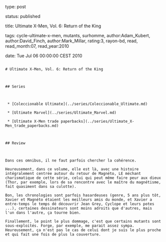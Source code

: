 type: post
status: published
title: Ultimate X-Men, Vol. 6: Return of the King
tags:  cycle-ultimate-x-men,  mutants,  surhomme, author:Adam_Kubert, author:David_Finch, author:Mark_Millar, rating:3, rayon-bd, read, read_month:07, read_year:2010
date: Tue Jul 06 00:00:00 CEST 2010
~~~~~~
# Ultimate X-Men, Vol. 6: Return of the King

## Series

 * [Coleccionable Ultimate](../series/Coleccionable_Ultimate.md)
 * [Ultimate Marvel](../series/Ultimate_Marvel.md)
 * [Ultimate X-Men trade paperbacks](../series/Ultimate_X-Men_trade_paperbacks.md)

## Review

Dans ces omnibus, il ne faut parfois chercher la cohérence.  
Heureusement, dans ce volume, elle est là, avec une histoire intégralement centrée autour du retour de Magnéto, LE méchant charismatique de cette série, celui qui peut même faire peur aux dieux (Thor, par exemple, lors de sa rencontre avec le maître du magnétisme, fait quasiment dans sa culotte).  
Bon, les chronologies sont parfois hasardeuses (genre, 5 ans plus tôt, Xavier et Magnéto étaient les meilleurs amis du monde, et Xavier a entre-temps le temps dé découvrir Jean Grey, Cyclope et leurs potes ...), certaines dessinateurs sont moins adroits que d'autres, mais l'un dans l'autre, ça tourne bien.  
Finallement, le point le plus dommage, c'est que certains mutants sont sous-exploités. Forge, par exemple, me parait assez sympa. Heureusement, ça n'est pas le cas de celui dont je suis le plus proche et qui fait une fois de plus la couverture.
